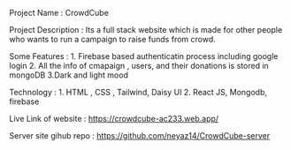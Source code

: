 Project Name : CrowdCube 

Project Description : Its a full stack website which is made for other people who wants to run a campaign to raise funds from crowd. 

Some Features : 1. Firebase based authenticatin process including google login 
                2. All the info of cmapaign , users, and their donations is stored in mongoDB
                3.Dark and light mood 

Technology    : 1. HTML , CSS , Tailwind, Daisy UI
                2. React JS, Mongodb, firebase

Live Link of website    : https://crowdcube-ac233.web.app/ 



Server site gihub repo  : https://github.com/neyaz14/CrowdCube-server



